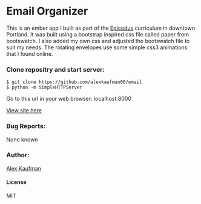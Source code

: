 # Email Organizer
This is an ember app I built as part of the [Epicodus](https://www.epicodus.com/) curriculum in downtown Portland. It was built using a bootstrap inspired css file called paper from bootswatch.  I also added my own css and adjusted the bootswatch file to suit my needs.  The rotating envelopes use some simple css3 animations that I found online.

### Clone repositry and start server:
```
$ git clone https://github.com/alexkaufman06/email
$ python -m SimpleHTTPServer
```
Go to this url in your web browser: localhost:8000

[View site here](http://alexkaufman06.github.io/email/index.html)

### Bug Reports:
None known
### Author:
[Alex Kaufman](http://www.alexkaufman.co)
#### License
MIT
